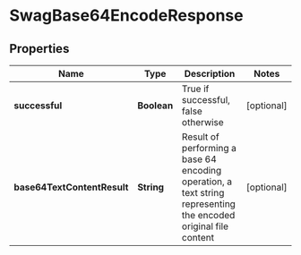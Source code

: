 
# SwagBase64EncodeResponse

## Properties
Name | Type | Description | Notes
------------ | ------------- | ------------- | -------------
**successful** | **Boolean** | True if successful, false otherwise |  [optional]
**base64TextContentResult** | **String** | Result of performing a base 64 encoding operation, a text string representing the encoded original file content |  [optional]



